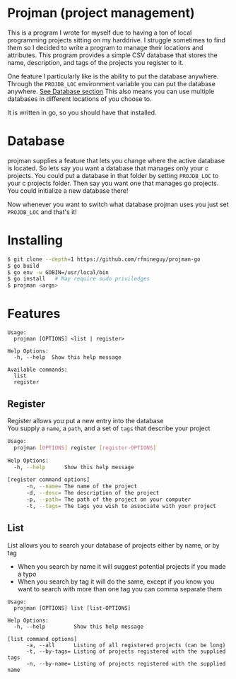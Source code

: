 # Projman (project management)
This is a program I wrote for myself due to having a ton of local programming projects sitting on my harddrive.
I struggle sometimes to find them so I decided to write a program to manage their locations and attributes.
This program provides a simple CSV database that stores the name, description, and tags of the projects you register to it.

One feature I particularly like is the ability to put the database anywhere. Through the `PROJDB_LOC` environment variable you can
put the database anywhere. [See Database section](#database) This also means you can use multiple databases in different locations of you choose to.

It is written in go, so you should have that installed.

# Database
projman supplies a feature that lets you change where the active database is located. So lets say you want a database that manages only your c projects. You could put a database in that folder by setting `PROJDB_LOC` to your c projects folder.
Then say you want one that manages go projects. You could initialize a new database there!

Now whenever you want to switch what database projman uses you just set `PROJDB_LOC` and that's it!

# Installing
```bash
$ git clone --depth=1 https://github.com/rfmineguy/projman-go
$ go build
$ go env -w GOBIN=/usr/local/bin
$ go install   # May require sudo priviledges
$ projman <args>
```

# Features
```
Usage:
  projman [OPTIONS] <list | register>

Help Options:
  -h, --help  Show this help message

Available commands:
  list
  register
```

## Register
Register allows you put a new entry into the database<br>
You supply a `name`, a `path`, and a set of `tags` that describe your project

```sh
Usage:
  projman [OPTIONS] register [register-OPTIONS]

Help Options:
  -h, --help      Show this help message

[register command options]
      -n, --name= The name of the project
      -d, --desc= The description of the project
      -p, --path= The path of the project on your computer
      -t, --tags= The tags you wish to associate with your project
```

## List
List allows you to search your database of projects either by name, or by tag
- When you search by name it will suggest potential projects if you made a typo
- When you search by tag it will do the same, except if you know you want to search with more than one tag you can comma separate them

```
Usage:
  projman [OPTIONS] list [list-OPTIONS]

Help Options:
  -h, --help         Show this help message

[list command options]
      -a, --all      Listing of all registered projects (can be long)
      -t, --by-tags= Listing of projects registered with the supplied tags
      -n, --by-name= Listing of projects registered with the supplied name
```
